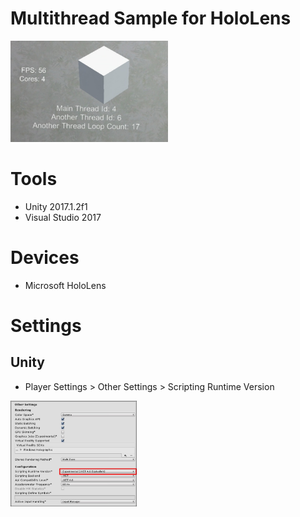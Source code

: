 # Multithread Sample for HoloLens

<img src="External/ReadMeImages/MultiThreadSample01.jpg" width="50%">

# Tools
* Unity 2017.1.2f1
* Visual Studio 2017

# Devices
* Microsoft HoloLens

# Settings
## Unity
* Player Settings > Other Settings > Scripting Runtime Version

<img src="External/ReadMeImages/UnityScriptingRuntimeVersion.jpg" width="40%">
